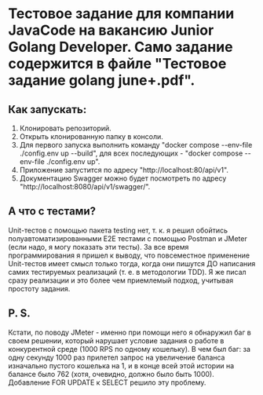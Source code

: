 # Тестовое задание для компании JavaCode на вакансию Junior Golang Developer. Само задание содержится в файле "Тестовое задание golang june+.pdf".

## Как запускать:
1. Клонировать репозиторий.
2. Открыть клонированную папку в консоли.
3. Для первого запуска выполнить команду "docker compose --env-file ./config.env up --build", для всех последующих - "docker compose --env-file ./config.env up".
4. Приложение запустится по адресу "http://localhost:80/api/v1".
5. Документацию Swagger можно будет посмотреть по адресу "http://localhost:8080/api/v1/swagger/".

## А что с тестами?
Unit-тестов с помощью пакета testing нет, т. к. я решил обойтись полуавтоматизированными E2E тестами с помощью Postman и JMeter (если надо, я могу показать эти тесты). За все время программирования я пришел к выводу, что повсеместное применение Unit-тестов имеет смысл только тогда, когда они пишутся ДО написания самих тестируемых реализаций (т. е. в методологии TDD). Я же писал сразу реализации и это более чем приемлемый подход, учитывая простоту задания.

## P. S.
Кстати, по поводу JMeter - именно при помощи него я обнаружил баг в своем решении, который нарушает условие задания о работе в конкурентной среде (1000 RPS по
одному кошельку). В чем был баг: за одну секунду 1000 раз прилетел запрос на увеличение баланса изначально пустого кошелька на 1, и в конце всей этой истории на балансе было 762 (хотя, очевидно, должно было быть 1000). Добавление FOR UPDATE к SELECT решило эту проблему.
